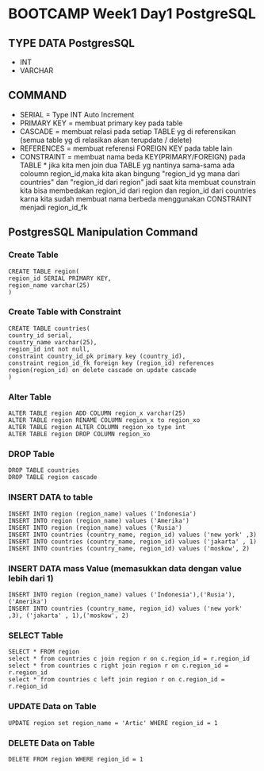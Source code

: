 # BOOTCAMP Week1 Day1 PostgreSQL

## TYPE DATA PostgresSQL
- INT
- VARCHAR


## COMMAND
- SERIAL = Type INT Auto Increment
- PRIMARY KEY = membuat primary key pada table
- CASCADE = membuat relasi pada setiap TABLE yg di referensikan (semua table yg di relasikan akan terupdate / delete)
- REFERENCES = membuat referensi FOREIGN KEY pada table lain 
- CONSTRAINT = membuat nama beda KEY(PRIMARY/FOREIGN) pada TABLE 
		* jika kita men join dua TABLE yg nantinya sama-sama ada coloumn region_id,maka 
		kita akan bingung "region_id yg mana dari countries" dan "region_id dari region"
		jadi saat kita membuat counstrain kita bisa membedakan region_id dari region dan region_id dari countries 
		karna kita sudah membuat nama berbeda menggunakan CONSTRAINT menjadi region_id_fk

## PostgresSQL Manipulation Command

### Create Table
```
CREATE TABLE region(
region_id SERIAL PRIMARY KEY,
region_name varchar(25)
)
```
### Create Table with Constraint
```
CREATE TABLE countries(
country_id serial,
country_name varchar(25),
region_id int not null,
constraint country_id_pk primary key (country_id),
constraint region_id_fk foreign key (region_id) references region(region_id) on delete cascade on update cascade
)
```

### Alter Table
```
ALTER TABLE region ADD COLUMN region_x varchar(25)
ALTER TABLE region RENAME COLUMN region_x to region_xo
ALTER TABLE region ALTER COLUMN region_xo type int
ALTER TABLE region DROP COLUMN region_xo
```

### DROP Table
```
DROP TABLE countries
DROP TABLE region cascade
```

### INSERT DATA to table
```
INSERT INTO region (region_name) values ('Indonesia')
INSERT INTO region (region_name) values ('Amerika')
INSERT INTO region (region_name) values ('Rusia')
INSERT INTO countries (country_name, region_id) values ('new york' ,3)
INSERT INTO countries (country_name, region_id) values ('jakarta' , 1)
INSERT INTO countries (country_name, region_id) values ('moskow', 2)
```
### INSERT DATA mass Value (memasukkan data dengan value lebih dari 1)
```
INSERT INTO region (region_name) values ('Indonesia'),('Rusia'),('Amerika')
INSERT INTO countries (country_name, region_id) values ('new york' ,3), ('jakarta' , 1),('moskow', 2)
```

### SELECT Table 
```
SELECT * FROM region
select * from countries c join region r on c.region_id = r.region_id
select * from countries c right join region r on c.region_id = r.region_id
select * from countries c left join region r on c.region_id = r.region_id
```

### UPDATE Data on Table
 ```
UPDATE region set region_name = 'Artic' WHERE region_id = 1
  ```

### DELETE Data on Table 
 ```
 DELETE FROM region WHERE region_id = 1	
 ```